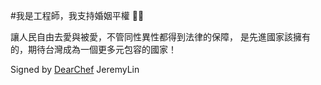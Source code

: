 #我是工程師，我支持婚姻平權 🏳️‍🌈

讓人民自由去愛與被愛，不管同性異性都得到法律的保障，
是先進國家該擁有的，期待台灣成為一個更多元包容的國家！

Signed by
[DearChef](https://www.dearchef.tw) JeremyLin
